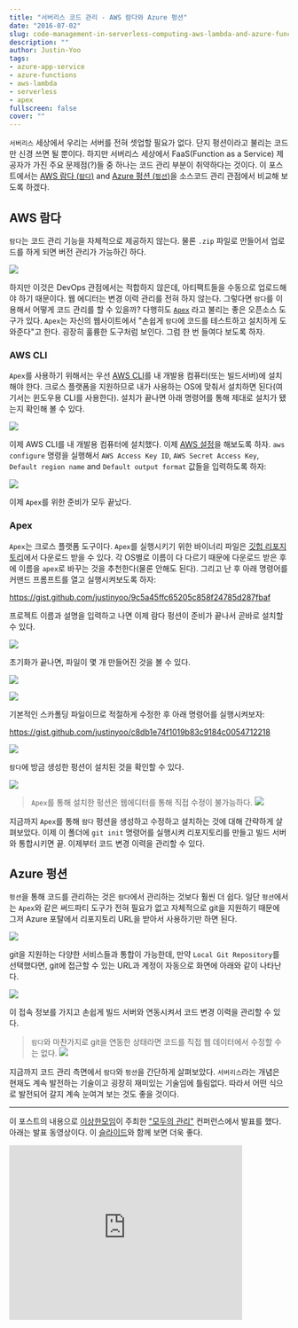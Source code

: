 ```yaml
---
title: "서버리스 코드 관리 - AWS 람다와 Azure 펑션"
date: "2016-07-02"
slug: code-management-in-serverless-computing-aws-lambda-and-azure-functions
description: ""
author: Justin-Yoo
tags:
- azure-app-service
- azure-functions
- aws-lambda
- serverless
- apex
fullscreen: false
cover: ""
---
```


`서버리스` 세상에서 우리는 서버를 전혀 셋업할 필요가 없다. 단지 펑션이라고 불리는 코드만 신경 쓰면 될 뿐이다. 하지만 서버리스 세상에서 FaaS(Function as a Service) 제공자가 가진 주요 문제점(?)들 중 하나는 코드 관리 부분이 취약하다는 것이다. 이 포스트에서는 [AWS 람다 (`람다`)](http://aws.amazon.com/lambda) and [Azure 펑션 (`펑션`)](https://azure.microsoft.com/en-us/services/functions)을 소스코드 관리 관점에서 비교해 보도록 하겠다.

## AWS 람다

`람다`는 코드 관리 기능을 자체적으로 제공하지 않는다. 물론 `.zip` 파일로 만들어서 업로드를 하게 되면 버전 관리가 가능하긴 하다.

![](https://sa0blogs.blob.core.windows.net/aliencube/2016/06/code-management-01.png)

하지만 이것은 DevOps 관점에서는 적합하지 않은데, 아티팩트들을 수동으로 업로드해야 하기 때문이다. 웹 에디터는 변경 이력 관리를 전혀 하지 않는다. 그렇다면 `람다`를 이용해서 어떻게 코드 관리를 할 수 있을까? 다행히도 [`Apex`](http://apex.run) 라고 불리는 좋은 오픈소스 도구가 있다. `Apex`는 자신의 웹사이트에서 "손쉽게 `람다`에 코드를 테스트하고 설치하게 도와준다"고 한다. 굉장히 훌륭한 도구처럼 보인다. 그럼 한 번 들여다 보도록 하자.

### AWS CLI

`Apex`를 사용하기 위해서는 우선 [AWS CLI](http://docs.aws.amazon.com/cli/latest/userguide/installing.html)를 내 개발용 컴퓨터(또는 빌드서버)에 설치해야 한다. 크로스 플랫폼을 지원하므로 내가 사용하는 OS에 맞춰서 설치하면 된다(여기서는 윈도우용 CLI를 사용한다). 설치가 끝나면 아래 명령어를 통해 제대로 설치가 됐는지 확인해 볼 수 있다.

![](https://sa0blogs.blob.core.windows.net/aliencube/2016/06/code-management-02.png)

이제 AWS CLI를 내 개발용 컴퓨터에 설치했다. 이제 [AWS 설정](http://docs.aws.amazon.com/cli/latest/userguide/cli-chap-getting-started.html)을 해보도록 하자. `aws configure` 명령을 실행해서 `AWS Access Key ID`, `AWS Secret Access Key`, `Default region name` and `Default output format` 값들을 입력하도록 하자:

![](https://sa0blogs.blob.core.windows.net/aliencube/2016/06/code-management-03.png)

이제 `Apex`를 위한 준비가 모두 끝났다.

### Apex

`Apex`는 크로스 플랫폼 도구이다. `Apex`를 실행시키기 위한 바이너리 파일은 [깃헙 리포지토리](https://github.com/apex/apex/releases)에서 다운로드 받을 수 있다. 각 OS별로 이름이 다 다르기 때문에 다운로드 받은 후에 이름을 `apex`로 바꾸는 것을 추천한다(물론 안해도 된다). 그리고 난 후 아래 명령어를 커맨드 프롬프트를 열고 실행시켜보도록 하자:

https://gist.github.com/justinyoo/9c5a45ffc65205c858f24785d287fbaf

프로젝트 이름과 설명을 입력하고 나면 이제 람다 펑션이 준비가 끝나서 곧바로 설치할 수 있다.

![](https://sa0blogs.blob.core.windows.net/aliencube/2016/06/code-management-04.png)

초기화가 끝나면, 파일이 몇 개 만들어진 것을 볼 수 있다.

![](https://sa0blogs.blob.core.windows.net/aliencube/2016/06/code-management-05.png)

![](https://sa0blogs.blob.core.windows.net/aliencube/2016/06/code-management-06.png)

기본적인 스카폴딩 파일이므로 적절하게 수정한 후 아래 명령어를 실행시켜보자:

https://gist.github.com/justinyoo/c8db1e74f1019b83c9184c0054712218

![](https://sa0blogs.blob.core.windows.net/aliencube/2016/06/code-management-07.png)

`람다`에 방금 생성한 펑션이 설치된 것을 확인할 수 있다.

![](https://sa0blogs.blob.core.windows.net/aliencube/2016/06/code-management-08.png)

> `Apex`를 통해 설치한 펑션은 웹에디터를 통해 직접 수정이 불가능하다. ![](https://sa0blogs.blob.core.windows.net/aliencube/2016/06/code-management-09.png)

지금까지 `Apex`를 통해 `람다` 펑션을 생성하고 수정하고 설치하는 것에 대해 간략하게 살펴보았다. 이제 이 폴더에 `git init` 명령어를 실행시켜 리포지토리를 만들고 빌드 서버와 통합시키면 끝. 이제부터 코드 변경 이력을 관리할 수 있다.

## Azure 펑션

`펑션`을 통해 코드를 관리하는 것은 `람다`에서 관리하는 것보다 훨씬 더 쉽다. 일단 `펑션`에서는 `Apex`와 같은 써드파티 도구가 전혀 필요가 없고 자체적으로 git을 지원하기 때문에 그저 Azure 포탈에서 리포지토리 URL을 받아서 사용하기만 하면 된다.

![](https://sa0blogs.blob.core.windows.net/aliencube/2016/06/code-management-10.png)

git을 지원하는 다양한 서비스들과 통합이 가능한데, 만약 `Local Git Repository`를 선택했다면, git에 접근할 수 있는 URL과 계정이 자동으로 화면에 아래와 같이 나타난다.

![](https://sa0blogs.blob.core.windows.net/aliencube/2016/06/code-management-11.png)

이 접속 정보를 가지고 손쉽게 빌드 서버와 연동시켜서 코드 변경 이력을 관리할 수 있다.

> `람다`와 마찬가지로 git을 연동한 상태라면 코드를 직접 웹 데이터에서 수정할 수는 없다. ![](https://sa0blogs.blob.core.windows.net/aliencube/2016/06/code-management-12.png)

지금까지 코드 관리 측면에서 `람다`와 `펑션`을 간단하게 살펴보았다. `서버리스`라는 개념은 현재도 계속 발전하는 기술이고 굉장히 재미있는 기술임에 틀림없다. 따라서 어떤 식으로 발전되어 갈지 계속 눈여겨 보는 것도 좋을 것이다.

* * *

이 포스트의 내용으로 [이상한모임](http://weirdx.io)이 주최한 ["모두의 관리"](https://event.weirdx.io/720) 컨퍼런스에서 발표를 했다. 아래는 발표 동영상이다. 이 [슬라이드](https://docs.com/justinyoo/5769)와 함께 보면 더욱 좋다.

<iframe width="420" height="315" src="https://www.youtube.com/embed/9O32yoBtCm4" frameborder="0" allowfullscreen></iframe>

